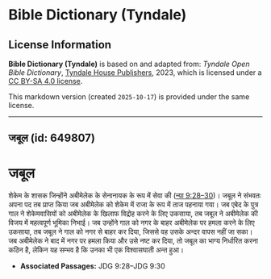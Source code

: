 # Bible Dictionary (Tyndale)

## License Information

**Bible Dictionary (Tyndale)** is based on and adapted from: _Tyndale Open Bible Dictionary_, [Tyndale House Publishers](https://tyndaleopenresources.com/), 2023, which is licensed under a [CC BY-SA 4.0 license](https://creativecommons.org/licenses/by-sa/4.0/legalcode.en).

This markdown version (created `2025-10-17`) is provided under the same license.



--------------------------------

## जबूल (id: 649807)

जबूल
====

शेकेम के शासक जिन्होंने अबीमेलेक के सेनानायक के रूप में सेवा की ([न्या 9:28–30](https://ref.ly/Judg9:28-Judg9:30))। जबूल ने संभवतः अपना पद तब प्राप्त किया जब अबीमेलेक को शेकेम में राजा के रूप में ताज पहनाया गया। जब एबेद के पुत्र गाल ने शेकेमवासियों को अबीमेलेक के खिलाफ विद्रोह करने के लिए उकसाया, तब जबूल ने अबीमेलेक की विजय में महत्वपूर्ण भूमिका निभाई। जब उन्होंने गाल को नगर के बाहर अबीमेलेक पर हमला करने के लिए उकसाया, तब जबूल ने गाल को नगर से बाहर कर दिया, जिससे वह उसके अन्दर वापस नहीं जा सका। जब अबीमेलेक ने बाद में नगर पर हमला किया और उसे नष्ट कर दिया, तो जबूल का भाग्य निर्धारित करना कठिन है, लेकिन यह सम्भव है कि उनका भी एक विश्वासघाती अन्त हुआ।

* **Associated Passages:** JDG 9:28–JDG 9:30

